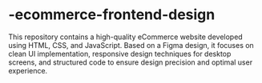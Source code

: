 # -ecommerce-frontend-design
This repository contains a high-quality eCommerce website developed using HTML, CSS, and JavaScript. Based on a Figma design, it focuses on clean UI implementation, responsive design techniques for desktop screens, and structured code to ensure design precision and optimal user experience.
